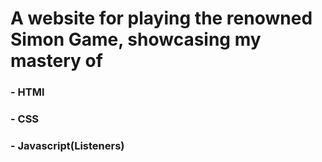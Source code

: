 # A website for playing the renowned Simon Game, showcasing my mastery of 
### - HTMl
### - CSS
### - Javascript(Listeners)
